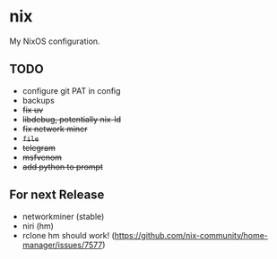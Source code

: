 # nix

My NixOS configuration.

## TODO
- configure git PAT in config
- backups
- ~~fix uv~~
- ~~libdebug, potentially nix-ld~~
- ~~fix network miner~~
- ~~`file`~~
- ~~telegram~~
- ~~msfvenom~~
- ~~add python to prompt~~


## For next Release
- networkminer (stable)
- niri (hm)
- rclone hm should work! (https://github.com/nix-community/home-manager/issues/7577)
